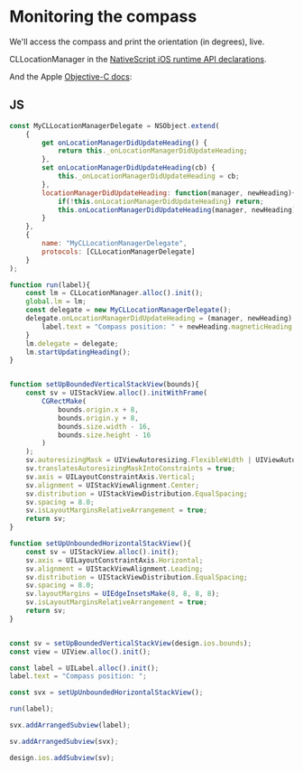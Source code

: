 # Monitoring the compass

We'll access the compass and print the orientation (in degrees), live.

CLLocationManager in the [NativeScript iOS runtime API declarations](https://github.com/NativeScript/NativeScript/blob/master/tns-platform-declarations/ios/objc-x86_64/objc!CoreLocation.d.ts#L327).

And the Apple [Objective-C docs](https://developer.apple.com/documentation/corelocation/cllocationmanager?language=objc):

## JS

```js
const MyCLLocationManagerDelegate = NSObject.extend(
    {
        get onLocationManagerDidUpdateHeading() {
            return this._onLocationManagerDidUpdateHeading;
        },
        set onLocationManagerDidUpdateHeading(cb) {
            this._onLocationManagerDidUpdateHeading = cb;
        },
        locationManagerDidUpdateHeading: function(manager, newHeading){
            if(!this.onLocationManagerDidUpdateHeading) return;
            this.onLocationManagerDidUpdateHeading(manager, newHeading);
        }
    },
    {
        name: "MyCLLocationManagerDelegate",
        protocols: [CLLocationManagerDelegate]
    }
);

function run(label){
    const lm = CLLocationManager.alloc().init();
    global.lm = lm;
    const delegate = new MyCLLocationManagerDelegate();
    delegate.onLocationManagerDidUpdateHeading = (manager, newHeading) => {
        label.text = "Compass position: " + newHeading.magneticHeading.toString();
    }
    lm.delegate = delegate;
    lm.startUpdatingHeading();
}


function setUpBoundedVerticalStackView(bounds){
    const sv = UIStackView.alloc().initWithFrame(
        CGRectMake(
            bounds.origin.x + 8,
            bounds.origin.y + 8,
            bounds.size.width - 16,
            bounds.size.height - 16
        )
    );
    sv.autoresizingMask = UIViewAutoresizing.FlexibleWidth | UIViewAutoresizing.FlexibleHeight;
    sv.translatesAutoresizingMaskIntoConstraints = true;
    sv.axis = UILayoutConstraintAxis.Vertical;
    sv.alignment = UIStackViewAlignment.Center;
    sv.distribution = UIStackViewDistribution.EqualSpacing;
    sv.spacing = 8.0;
    sv.isLayoutMarginsRelativeArrangement = true;
    return sv;
}

function setUpUnboundedHorizontalStackView(){
    const sv = UIStackView.alloc().init();
    sv.axis = UILayoutConstraintAxis.Horizontal;
    sv.alignment = UIStackViewAlignment.Leading;
    sv.distribution = UIStackViewDistribution.EqualSpacing;
    sv.spacing = 8.0;
    sv.layoutMargins = UIEdgeInsetsMake(8, 8, 8, 8);
    sv.isLayoutMarginsRelativeArrangement = true;
    return sv;
}


const sv = setUpBoundedVerticalStackView(design.ios.bounds);
const view = UIView.alloc().init();

const label = UILabel.alloc().init();
label.text = "Compass position: ";

const svx = setUpUnboundedHorizontalStackView();

run(label);

svx.addArrangedSubview(label);

sv.addArrangedSubview(svx);

design.ios.addSubview(sv);
```
